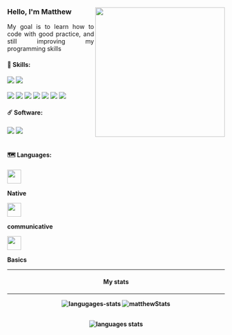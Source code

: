 <h3>Hello, I'm Matthew <img align="right" src="https://media3.giphy.com/media/11fHSR7hmRLbkA/giphy.gif?cid=ecf05e47qyxcrlr2vox8w6v19uc3w4e6l0wmf8srflw7b3p6&rid=giphy.gif&ct=g" width="300" > </h3>
<p align="justify">
 My goal is to learn how to code with good practice, and still improving my programming skills
</p>
<h4>🧬 Skills:</h4>
<div>
<img src="https://img.shields.io/badge/C%23-blue?logo=csharp" />
<img src="https://img.shields.io/badge/.NET-blue?logo=dotnet" /> 
<br />
<br />
<img src="https://img.shields.io/badge/javascript-%2329292929?logo=javascript&logoColor=white" />
<img src="https://img.shields.io/badge/react-%2329292929?logo=react&logoColor=white" />
<img src="https://img.shields.io/badge/typescript-%2329292929?logo=typescript&logoColor=white" />
<img src="https://img.shields.io/badge/wordpress-%2329292929?logo=wordpress&logoColor=white" />
<img src="https://img.shields.io/badge/HTML-%2329292929?logo=html5&logoColor=white" />
<img src="https://img.shields.io/badge/CSS-%2329292929?logo=css3&logoColor=white" />
<img src="https://img.shields.io/badge/sass-%2329292929?logo=sass&logoColor=white" />

<h4>☄️ Software:</h4>
<img src="https://img.shields.io/badge/Visual Studio-orange?logo=VisualStudio&logoColor=white" />
<img src="https://img.shields.io/badge/Visual Studio Code-orange?logo=VisualStudioCode&logoColor=white" />

 
</div>
  </br>
  <div align="left">
    <h4>🗺️ Languages:<h4/>
      <div align="left">
        <div>
        <img style="width:32px;" src="https://upload.wikimedia.org/wikipedia/en/1/12/Flag_of_Poland.svg" />
        <p>Native</p>
        <img style="width:32px;" src="https://upload.wikimedia.org/wikipedia/en/thumb/a/ae/Flag_of_the_United_Kingdom.svg/1200px-Flag_of_the_United_Kingdom.svg.png" />
        <p>communicative</p>
        <img style="width:32px;" src="https://upload.wikimedia.org/wikipedia/commons/thumb/9/9a/Flag_of_Spain.svg/2560px-Flag_of_Spain.svg.png" />
        <p>Basics</p>
       </div>
        <hr>
        <div align="center">
        <h4>
          My stats
        </h4>
          <div>
        <hr>
      </div>
      <div>
       <img src="https://streak-stats.demolab.com?user=h4rdPL&theme=dark&border_radius=4" style="margin-bottom: 30px;" alt="langugages-stats"/>
      <img src="https://github-readme-stats.vercel.app/api?username=h4rdPL&show_icons=true&theme=dark"  style="margin-bottom: 30px;" alt="matthewStats" />
        <br />
      <img src="https://github-readme-stats.vercel.app/api/top-langs/?username=h4rdPL&layout=compact&theme=dark" alt="languages stats" />
      </div>
  </div>
  

   
</br>
</br>



